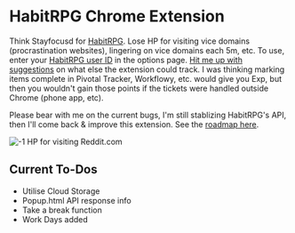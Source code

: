 # HabitRPG Chrome Extension

Think Stayfocusd for [HabitRPG](http://habitrpg.com). Lose HP for visiting vice domains (procrastination websites), lingering on vice domains each 5m, etc. To use, enter your [HabitRPG user ID](https://img.skitch.com/20120829-qimntrn2qkra78wytxpujrh12a.jpg) in the options page. [Hit me up with suggestions](https://github.com/lefnire/habitrpg-chrome/issues) on what else the extension could track. I was thinking marking items complete in Pivotal Tracker, Workflowy, etc. would give you Exp, but then you wouldn't gain those points if the tickets were handled outside Chrome (phone app, etc).

Please bear with me on the current bugs, I'm still stablizing HabitRPG's API, then I'll come back & improve this extension. See the [roadmap here](https://workflowy.com/shared/b5eecfbd-4e76-cdcf-624e-529cd65f6ada/).

![-1 HP for visiting Reddit.com](https://img.skitch.com/20120829-cbb1x1m4kym58pwg95akcxi31p.jpg)

## Current To-Dos

  - Utilise Cloud Storage
  - Popup.html API response info 
  - Take a break function
  - Work Days added
